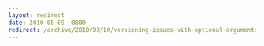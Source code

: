 ```yaml
---
layout: redirect
date: 2010-08-09 -0800
redirect: /archive/2010/08/10/versioning-issues-with-optional-arguments.aspx/
---
```

